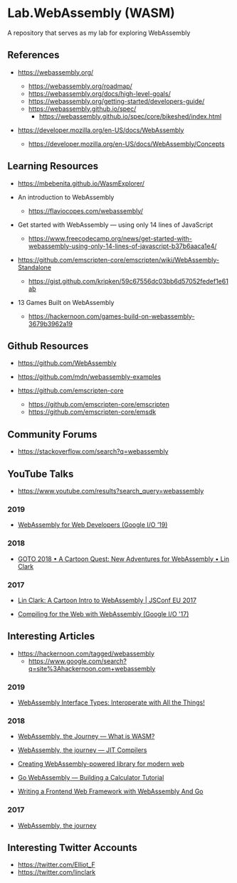 # Lab.WebAssembly (WASM)
A repository that serves as my lab for exploring WebAssembly


## References
- https://webassembly.org/
  + https://webassembly.org/roadmap/
  + https://webassembly.org/docs/high-level-goals/
  + https://webassembly.org/getting-started/developers-guide/
  + https://webassembly.github.io/spec/
    * https://webassembly.github.io/spec/core/bikeshed/index.html


- https://developer.mozilla.org/en-US/docs/WebAssembly
  + https://developer.mozilla.org/en-US/docs/WebAssembly/Concepts



## Learning Resources
- https://mbebenita.github.io/WasmExplorer/

- An introduction to WebAssembly
  + https://flaviocopes.com/webassembly/

- Get started with WebAssembly — using only 14 lines of JavaScript
  + https://www.freecodecamp.org/news/get-started-with-webassembly-using-only-14-lines-of-javascript-b37b6aaca1e4/


- https://github.com/emscripten-core/emscripten/wiki/WebAssembly-Standalone
  + https://gist.github.com/kripken/59c67556dc03bb6d57052fedef1e61ab


- 13 Games Built on WebAssembly
  + https://hackernoon.com/games-build-on-webassembly-3679b3962a19


## Github Resources
- https://github.com/WebAssembly


- https://github.com/mdn/webassembly-examples


- https://github.com/emscripten-core
  + https://github.com/emscripten-core/emscripten
  + https://github.com/emscripten-core/emsdk



## Community Forums
- https://stackoverflow.com/search?q=webassembly



## YouTube Talks
- https://www.youtube.com/results?search_query=webassembly

### 2019 

- [WebAssembly for Web Developers (Google I/O ’19)](https://www.youtube.com/watch?v=njt-Qzw0mVY)


### 2018 

- [GOTO 2018 • A Cartoon Quest: New Adventures for WebAssembly • Lin Clark](https://www.youtube.com/watch?v=rZB9Er8aq4s)


### 2017 

- [Lin Clark: A Cartoon Intro to WebAssembly | JSConf EU 2017](https://www.youtube.com/watch?v=HktWin_LPf4)

- [Compiling for the Web with WebAssembly (Google I/O '17)](https://www.youtube.com/watch?v=6v4E6oksar0&t=241s)



## Interesting Articles
- https://hackernoon.com/tagged/webassembly
  + https://www.google.com/search?q=site%3Ahackernoon.com+webassembly



### 2019 

- [WebAssembly Interface Types: Interoperate with All the Things!](https://hacks.mozilla.org/2019/08/webassembly-interface-types/)



### 2018 

- [WebAssembly, the Journey — What is WASM?](https://hackernoon.com/webassembly-the-journey-what-is-wasm-caf9871108aa)


- [WebAssembly, the journey — JIT Compilers](https://medium.com/hackernoon/webassembly-the-journey-jit-compilers-dfa4081a6ffb)


- [Creating WebAssembly-powered library for modern web](https://hackernoon.com/creating-webassembly-powered-library-for-modern-web-846da334f8fc)


- [Go WebAssembly — Building a Calculator Tutorial](https://hackernoon.com/go-webassembly-building-a-calculator-tutorial-70fff89db6a9)


- [Writing a Frontend Web Framework with WebAssembly And Go](https://hackernoon.com/writing-a-frontend-web-framework-with-webassembly-and-go-ff84cd1346fe?source=rss----3a8144eabfe3---4)




### 2017 

- [WebAssembly, the journey](https://hackernoon.com/webassembly-the-journey-a069d6ea18a)




## Interesting Twitter Accounts
- https://twitter.com/Elliot_F
- https://twitter.com/linclark


